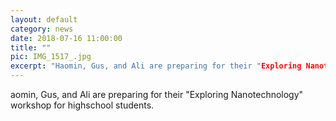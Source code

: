 ```yaml
---
layout: default
category: news
date: 2018-07-16 11:00:00
title: ""
pic: IMG_1517_.jpg
excerpt: "Haomin, Gus, and Ali are preparing for their "Exploring Nanotechnology" workshop for highschool students."
---
```

aomin, Gus, and Ali are preparing for their "Exploring Nanotechnology" workshop for highschool students.
